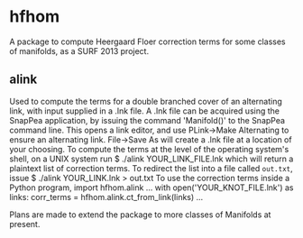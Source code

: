 hfhom
=====

A package to compute Heergaard Floer correction terms for some classes of manifolds, as a SURF 2013 project.

alink
-----
Used to compute the terms for a double branched cover of an alternating link, with input supplied in a .lnk file.
A .lnk file can be acquired using the SnapPea application, by issuing the command 'Manifold()' to the SnapPea command line.
This opens a link editor, and use PLink->Make Alternating to ensure an alternating link. File->Save As will create a .lnk
file at a location of your choosing. To compute the terms at the level of the operating system's shell, on a UNIX system 
run 
    $ ./alink YOUR_LINK_FILE.lnk
which will return a plaintext list of correction terms. 
To redirect the list into a file called `out.txt`, issue 
    $ ./alink YOUR_LINK.lnk > out.txt
To use the correction terms inside a Python program, 
    import hfhom.alink
    ...
    with open('YOUR_KNOT_FILE.lnk') as links:
        corr_terms = hfhom.alink.ct_from_link(links) 
    ...

Plans are made to extend the package to more classes of Manifolds at present.
